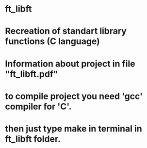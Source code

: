 # ft_libft
# Recreation of standart library functions (C language)

# Information about project in file "ft_libft.pdf"
# to compile project you need 'gcc' compiler for 'C'.
# then just type make in terminal in ft_libft folder.
